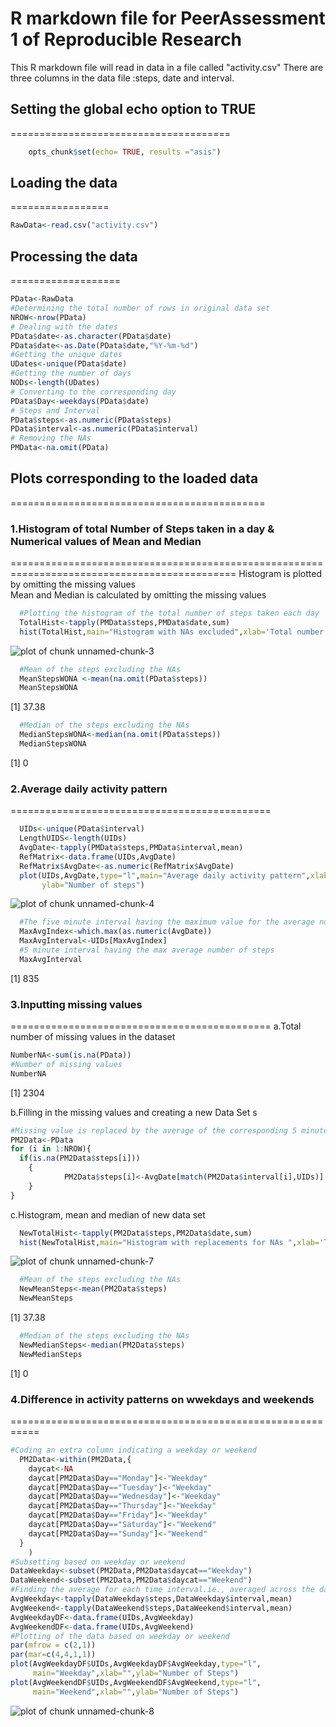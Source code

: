 R markdown file for PeerAssessment 1 of Reproducible Research
==============================================================
This R markdown file will read in data in a file called "activity.csv"
There are three columns in the data file :steps, date and interval.


## Setting the global echo option to TRUE
======================================

```r
    opts_chunk$set(echo= TRUE, results ="asis")
```

## Loading the data
=================


```r
RawData<-read.csv("activity.csv")
```

## Processing the data
===================

```r
PData<-RawData
#Determining the total number of rows in original data set
NROW<-nrow(PData)
# Dealing with the dates
PData$date<-as.character(PData$date)
PData$date<-as.Date(PData$date,"%Y-%m-%d")
#Getting the unique dates
UDates<-unique(PData$date)
#Getting the number of days
NODs<-length(UDates)
# Converting to the corresponding day
PData$Day<-weekdays(PData$date)
# Steps and Interval
PData$steps<-as.numeric(PData$steps)
PData$interval<-as.numeric(PData$interval)
# Removing the NAs
PMData<-na.omit(PData)
```

## Plots corresponding to the loaded data
============================================

### 1.Histogram of total Number of Steps taken in a day & Numerical values of Mean and Median
=============================================================================================
Histogram is plotted by omitting the missing values  
Mean and Median is calculated by omitting the missing values



```r
  #Plotting the histogram of the total number of steps taken each day
  TotalHist<-tapply(PMData$steps,PMData$date,sum)
  hist(TotalHist,main="Histogram with NAs excluded",xlab='Total number of steps in a day')
```

![plot of chunk unnamed-chunk-3](figure/unnamed-chunk-3.png) 

```r
  #Mean of the steps excluding the NAs
  MeanStepsWONA <-mean(na.omit(PData$steps))
  MeanStepsWONA  
```

[1] 37.38

```r
  #Median of the steps excluding the NAs
  MedianStepsWONA<-median(na.omit(PData$steps))
  MedianStepsWONA
```

[1] 0

### 2.Average daily activity pattern
=============================================

```r
  UIDs<-unique(PData$interval)
  LengthUIDS<-length(UIDs)
  AvgDate<-tapply(PMData$steps,PMData$interval,mean)
  RefMatrix<-data.frame(UIDs,AvgDate)
  RefMatrix$AvgDate<-as.numeric(RefMatrix$AvgDate)
  plot(UIDs,AvgDate,type="l",main="Average daily activity pattern",xlab="Interval Number",
       ylab="Number of steps")
```

![plot of chunk unnamed-chunk-4](figure/unnamed-chunk-4.png) 

```r
  #The five minute interval having the maximum value for the average number of steps
  MaxAvgIndex<-which.max(as.numeric(AvgDate))
  MaxAvgInterval<-UIDs[MaxAvgIndex]
  #5 minute interval having the max average number of steps
  MaxAvgInterval
```

[1] 835
  

### 3.Inputting missing values
=============================================
a.Total number of missing values in the dataset  

```r
NumberNA<-sum(is.na(PData))
#Number of missing values
NumberNA   
```

[1] 2304

b.Filling in the missing values and creating a new Data Set  s
  

```r
#Missing value is replaced by the average of the corresponding 5 minute interval
PM2Data<-PData
for (i in 1:NROW){
  if(is.na(PM2Data$steps[i]))
    {
            PM2Data$steps[i]<-AvgDate[match(PM2Data$interval[i],UIDs)]
    }
}
```
c.Histogram, mean and median of new data set  

```r
  NewTotalHist<-tapply(PM2Data$steps,PM2Data$date,sum)
  hist(NewTotalHist,main="Histogram with replacements for NAs ",xlab='Total number of steps in a day')
```

![plot of chunk unnamed-chunk-7](figure/unnamed-chunk-7.png) 

```r
  #Mean of the steps excluding the NAs
  NewMeanSteps<-mean(PM2Data$steps)
  NewMeanSteps  
```

[1] 37.38

```r
  #Median of the steps excluding the NAs
  NewMedianSteps<-median(PM2Data$steps)
  NewMedianSteps
```

[1] 0

### 4.Difference in activity patterns on wwekdays and weekends
===========================================================


```r
#Coding an extra column indicating a weekday or weekend
  PM2Data<-within(PM2Data,{
    daycat<-NA
    daycat[PM2Data$Day=="Monday"]<-"Weekday"
    daycat[PM2Data$Day=="Tuesday"]<-"Weekday"
    daycat[PM2Data$Day=="Wednesday"]<-"Weekday"
    daycat[PM2Data$Day=="Thursday"]<-"Weekday"
    daycat[PM2Data$Day=="Friday"]<-"Weekday"
    daycat[PM2Data$Day=="Saturday"]<-"Weekend"
    daycat[PM2Data$Day=="Sunday"]<-"Weekend"
  }
    )
#Subsetting based on weekday or weekend
DataWeekday<-subset(PM2Data,PM2Data$daycat=="Weekday")
DataWeekend<-subset(PM2Data,PM2Data$daycat=="Weekend")
#Finding the average for each time interval.ie., averaged across the days
AvgWeekday<-tapply(DataWeekday$steps,DataWeekday$interval,mean)
AvgWeekend<-tapply(DataWeekend$steps,DataWeekend$interval,mean)
AvgWeekdayDF<-data.frame(UIDs,AvgWeekday)
AvgWeekendDF<-data.frame(UIDs,AvgWeekend)
#Plotting of the data based on weekday or weekend
par(mfrow = c(2,1))
par(mar=c(4,4,1,1))
plot(AvgWeekdayDF$UIDs,AvgWeekdayDF$AvgWeekday,type="l",
     main="Weekday",xlab="",ylab="Number of Steps")
plot(AvgWeekendDF$UIDs,AvgWeekendDF$AvgWeekend,type="l",
     main="Weekend",xlab="",ylab="Number of Steps")
```

![plot of chunk unnamed-chunk-8](figure/unnamed-chunk-8.png) 

